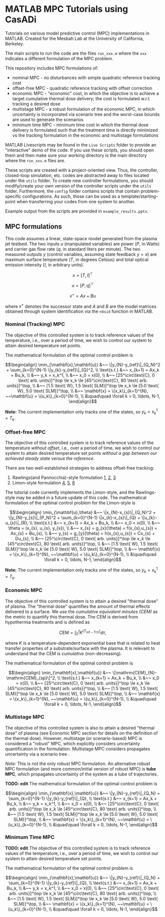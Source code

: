 # MATLAB MPC Tutorials using CasADi

Tutorials on various model predictive control (MPC) implementations in MATLAB. Created for the Mesbah Lab at the University of California, Berkeley.

The main scripts to run the code are the files `run_xxx.m` where the `xxx` indicates a different formulation of the MPC problem.

This repository includes MPC formulations of:
* nominal MPC - no disturbances with simple quadratic reference tracking cost
* offset-free MPC - quadratic reference tracking with offset correction
* economic MPC - "economic" cost, in which the objective is to achieve a target cumulative thermal dose delivery; the cost is formulated w.r.t. tracking a desired dose
* multistage MPC - a robust formulation of the economic MPC, in which uncertainty is incorporated via scenario tree and the worst-case bounds are used to generate the scenarios
* minimum time MPC - minimum time cost in which the thermal dose delivery is formulated such that the treatment time is directly minimized vs the tracking formulation in the economic and multistage formulations


MATLAB Livescripts may be found in the `Live Scripts` folder to provide an "interactive" demo of the code. If you use these scripts, you should open them and then make sure your working directory is the main directory where the `run_xxx.m` files are.

These scripts are created with a project-oriented view. Thus, the controller, closed-loop simulation, etc. codes are abstracted away to files located under the `utils` folder. To create new controller formulations, you should modify/create your own version of the controller scripts under the `utils` folder. Furthermore, the `config` folder contains scripts that contain problem-specific configurations. As such, those can be used as a template/starting-point when transferring your codes from one system to another.

Example output from the scripts are provided in `example_results.pptx`.

## MPC formulations

This code assumes a linear, state-space model generated from the plasma jet testbed. The two inputs $u$ (manipulated variables) are power ($P$, in Watts) and carrier gas flow rate ($q$, in standard liters per minute). The two measured outputs $y$ (control variables, assuming state feedback $y=x$) are maximum surface temperature ($T$, in degrees Celsius) and total optical emission intensity ($I$, in arbitrary units).

$$x = [T, I]^\top$$

$$u = [P, q]^\top$$

$$x^+ = Ax + Bu$$

where $x^+$ denotes the successor state and $A$ and $B$ are the model matrices obtained through system identification via the `n4sid` function in MATLAB.

### Nominal (Tracking) MPC
The objective of this controlled system is to track reference values of the temperature, i.e., over a period of time, we wish to control our system to attain desired temperature set points.

The mathematical formulation of the optimal control problem is

```math
\begin{align}
\min_{\mathbf{x},\mathbf{u}} &~~ \|y_{N}-y_{ref}\|_{Q_N}^2 + \sum_{k=0}^{N-1} \|y_{k}-y_{ref}\|_{Q}^2, \\
\text{s.t.} &~~ x_{k+1} = Ax_k + Bu_k, \\
&~~ y_k = x_k^1, \\
&~~ x_0 = x(0), \\
&~~ [25^\circ\text{C}, 0 \text{ arb. units}]^\top \le x_k \le [45^\circ\text{C}, 80 \text{ arb. units}]^\top, \\
&~~ [1.5 \text{ W}, 1.5 \text{ SLM}]^\top \le x_k \le [5.0 \text{ W}, 5.0 \text{ SLM}]^\top, \\
&~~ \mathbf{x} = \{x_k\}_{k=1}^{N}, ~~\mathbf{u} = \{u_k\}_{k=0}^{N-1}, \\
&\quad\quad \forall k = 0, \ldots, N-1,
\end{align}
```

**Note:** The current implementation only tracks one of the states, so $y_k = x_k^1 = T_k$.

### Offset-free MPC
The objective of this controlled system is to track reference values of the temperature *without offset*, i.e., over a period of time, we wish to control our system to attain desired temperature set points *without a gap between our achieved steady state versus the reference*.

There are two well-established strategies to address offset-free tracking:
1. Rawlings(and Pannocchia)-style formulation [1](https://doi.org/10.1002/aic.690490213), [2](https://doi.org/10.1109/ECC.2015.7330597), [3](https://doi.org/10.1016/j.ifacol.2015.11.304)
2. Limon-style formulation [4](https://doi.org/10.1007/978-3-642-01094-1_26), [5](https://doi.org/10.1016/j.automatica.2008.01.023), [6](https://doi.org/10.1109/CDC.2009.5400618)

The tutorial code currently implements the Limon-style, and the Rawlings-style may be added in a future update of this code. The mathematical formulation of the optimal control problem for the Limon-style is

```math
\begin{align}
\min_{\mathbf{u},\theta} &~~ \|x_{N}-x_{s}\|_{Q_N}^2 + \|y_{N}-y_{s}\|_{P_N}^2 + \sum_{k=0}^{N-1} \|x_{k}-x_{s}\|_{Q} + \|u_{k}-u_{s}\|_{R}, \\
\text{s.t.} &~~ x_{k+1} = Ax_k + Bu_k, \\
&~~ x_0 = x(0), \\
&~~ \theta = (x_{s}, u_{s}, y_{s}), \\
&~~ x_{s} = g_{x}(\theta) = f(x_{s},u_{s}) = Ax_{s} + Bu_{s}, \\
&~~ y_{s} = g_{y}(\theta) = h(x_{s},u_{s}) = Cx_{s} + Du_{s}, \\
&~~ [25^\circ\text{C}, 0 \text{ arb. units}]^\top \le x_k \le [45^\circ\text{C}, 80 \text{ arb. units}]^\top, \\
&~~ [1.5 \text{ W}, 1.5 \text{ SLM}]^\top \le x_k \le [5.0 \text{ W}, 5.0 \text{ SLM}]^\top, \\
&~~ \mathbf{x} = \{x_k\}_{k=1}^{N}, ~~\mathbf{u} = \{u_k\}_{k=0}^{N-1}, \\
&\quad\quad \forall k = 0, \ldots, N-1,
\end{align}
```

**Note:** The current implementation only tracks one of the states, so $y_k = x_k^1 = T_k$.

### Economic MPC
The objective of this controlled system is to attain a desired "thermal dose" of plasma. The "thermal dose" quantifies the amount of thermal effects delivered to a surface. We use the *cumulative equivalent minutes (CEM)* as the metric to quantify this thermal dose. The CEM is derived from hypothermia treatments and is defined as

```math
\mathrm{CEM} = \int_{0}^{t} K^{(T_{\mathrm{ref} - T(\tau)})} d\tau,
```
where $K$ is a temperature-dependent exponential base that is related to heat transfer properties of a substrate/surface with the plasma. It is relevant to understand that the CEM is *cumulative* (non-decreasing).

The mathematical formulation of the optimal control problem is

```math
\begin{align}
\min_{\mathbf{x},\mathbf{u}} &~~ \|\mathrm{CEM}_{N}-\mathrm{CEM}_{sp}\|^2, \\
\text{s.t.} &~~ x_{k+1} = Ax_k + Bu_k, \\
&~~ x_0 = x(0), \\
&~~ [25^\circ\text{C}, 0 \text{ arb. units}]^\top \le x_k \le [45^\circ\text{C}, 80 \text{ arb. units}]^\top, \\
&~~ [1.5 \text{ W}, 1.5 \text{ SLM}]^\top \le x_k \le [5.0 \text{ W}, 5.0 \text{ SLM}]^\top, \\
&~~ \mathbf{x} = \{x_k\}_{k=1}^{N}, ~~\mathbf{u} = \{u_k\}_{k=0}^{N-1}, \\
&\quad\quad \forall k = 0, \ldots, N-1,
\end{align}
```

### Multistage MPC
The objective of this controlled system is also to attain a desired "thermal dose" of plasma (see Economic MPC section for details on the definition of the thermal dose). However, multistage (or scenario-based) MPC is considered a "robust" MPC, which explicitly considers uncertainty quantification in the formulation. Multistage MPC considers propagates uncertainty via a scenario tree []().

*Note:* This is not the only robust MPC formulation. An alternative robust MPC formulation (and more common/initial version of robust MPC) is **tube MPC**, which propagates uncertainty of the system as a tube of trajectories.

**TODO: edit**
The mathematical formulation of the optimal control problem is

```math
\begin{align}
\min_{\mathbf{x},\mathbf{u}} &~~ \|y_{N}-y_{ref}\|_{Q_N} + \sum_{k=0}^{N-1} \|y_{k}-y_{ref}\|_{Q}, \\
\text{s.t.} &~~ x_{k+1} = Ax_k + Bu_k, \\
&~~ y_k = x_k^1, \\
&~~ x_0 = x(0), \\
&~~ [25^\circ\text{C}, 0 \text{ arb. units}]^\top \le x_k \le [45^\circ\text{C}, 80 \text{ arb. units}]^\top, \\
&~~ [1.5 \text{ W}, 1.5 \text{ SLM}]^\top \le x_k \le [5.0 \text{ W}, 5.0 \text{ SLM}]^\top, \\
&~~ \mathbf{x} = \{x_k\}_{k=1}^{N}, ~~\mathbf{u} = \{u_k\}_{k=0}^{N-1}, \\
&\quad\quad \forall k = 0, \ldots, N-1,
\end{align}
```


### Minimum Time MPC
**TODO: edit**
The objective of this controlled system is to track reference values of the temperature, i.e., over a period of time, we wish to control our system to attain desired temperature set points.

The mathematical formulation of the optimal control problem is

```math
\begin{align}
\min_{\mathbf{x},\mathbf{u}} &~~ \|y_{N}-y_{ref}\|_{Q_N} + \sum_{k=0}^{N-1} \|y_{k}-y_{ref}\|_{Q}, \\
\text{s.t.} &~~ x_{k+1} = Ax_k + Bu_k, \\
&~~ y_k = x_k^1, \\
&~~ x_0 = x(0), \\
&~~ [25^\circ\text{C}, 0 \text{ arb. units}]^\top \le x_k \le [45^\circ\text{C}, 80 \text{ arb. units}]^\top, \\
&~~ [1.5 \text{ W}, 1.5 \text{ SLM}]^\top \le x_k \le [5.0 \text{ W}, 5.0 \text{ SLM}]^\top, \\
&~~ \mathbf{x} = \{x_k\}_{k=1}^{N}, ~~\mathbf{u} = \{u_k\}_{k=0}^{N-1}, \\
&\quad\quad \forall k = 0, \ldots, N-1,
\end{align}
```
